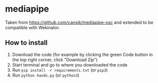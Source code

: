 # mediapipe

Taken from https://github.com/cansik/mediapipe-osc and extended to be compatible with Wekinator.

## How to install

1. Download the code (for example by clicking the green Code button in the top right corner, click "Download Zip")
2. Start terminal and go to where you downloaded the code
3. Run `pip install -r requirements.txt` (or `pip3`)
4. Run `python hands.py` (or `python3`)
